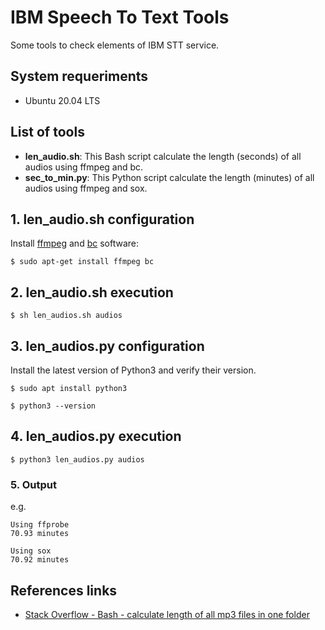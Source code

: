 # IBM Speech To Text Tools
Some tools to check elements of IBM STT service.

## System requeriments
* Ubuntu 20.04 LTS

## List of tools
* **len_audio.sh**: This Bash script calculate the length (seconds) of all audios using ffmpeg and bc.
* **sec_to_min.py**: This Python script calculate the length (minutes) of all audios using ffmpeg and sox.

## 1. len_audio.sh configuration
Install [ffmpeg](https://ffmpeg.org/) and [bc](https://www.gnu.org/software/bc/) software:
```
$ sudo apt-get install ffmpeg bc
```

## 2. len_audio.sh execution
```
$ sh len_audios.sh audios
```

## 3. len_audios.py configuration
Install the latest version of Python3 and verify their version.
```
$ sudo apt install python3
```
```
$ python3 --version
```

## 4. len_audios.py execution
```
$ python3 len_audios.py audios
```

### 5. Output
e.g.
```
Using ffprobe
70.93 minutes

Using sox
70.92 minutes
```

## References links
* [Stack Overflow - Bash - calculate length of all mp3 files in one folder](https://stackoverflow.com/questions/45535938/bash-calculate-length-of-all-mp3-files-in-one-folder)
